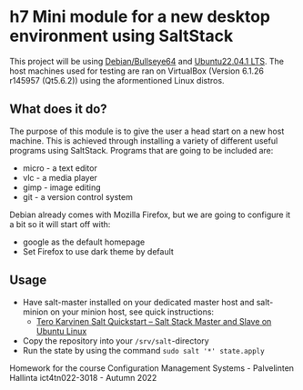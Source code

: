 # h7 Mini module for a new desktop environment using SaltStack

This project will be using [Debian/Bullseye64](https://www.debian.org/download) and [Ubuntu22.04.1 LTS](https://releases.ubuntu.com/22.04.1/ubuntu-22.04.1-desktop-amd64.iso).
The host machines used for testing are ran on VirtualBox (Version 6.1.26 r145957 (Qt5.6.2)) using the aformentioned Linux distros.

## What does it do?

The purpose of this module is to give the user a head start on a new host machine.
This is achieved through installing a variety of different useful programs using SaltStack.
Programs that are going to be included are:
 * micro - a text editor
 * vlc - a media player
 * gimp - image editing
 * git - a version control system

Debian already comes with Mozilla Firefox, but we are going to configure it a bit so it will start off with:
 * google as the default homepage
 * Set Firefox to use dark theme by default

## Usage

* Have salt-master installed on your dedicated master host and salt-minion on your minion host, see quick instructions:
  * [Tero Karvinen Salt Quickstart – Salt Stack Master and Slave on Ubuntu Linux](https://terokarvinen.com/2018/salt-quickstart-salt-stack-master-and-slave-on-ubuntu-linux/)
* Copy the repository into your `/srv/salt`-directory
* Run the state by using the command `sudo salt '*' state.apply`

Homework for the course Configuration Management Systems - Palvelinten Hallinta ict4tn022-3018 - Autumn 2022
